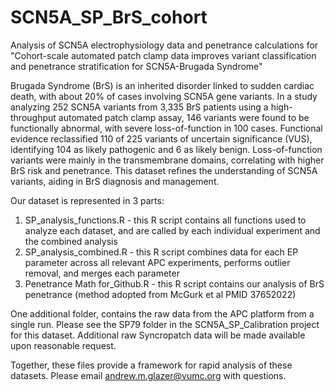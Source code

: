 # SCN5A_SP_BrS_cohort
Analysis of SCN5A electrophysiology data and penetrance calculations for "Cohort-scale automated patch clamp data improves variant classification and penetrance stratification for SCN5A-Brugada Syndrome"

Brugada Syndrome (BrS) is an inherited disorder linked to sudden cardiac death, with about 20% of cases involving SCN5A gene variants. In a study analyzing 252 SCN5A variants from 3,335 BrS patients using a high-throughput automated patch clamp assay, 146 variants were found to be functionally abnormal, with severe loss-of-function in 100 cases. Functional evidence reclassified 110 of 225 variants of uncertain significance (VUS), identifying 104 as likely pathogenic and 6 as likely benign. Loss-of-function variants were mainly in the transmembrane domains, correlating with higher BrS risk and penetrance. This dataset refines the understanding of SCN5A variants, aiding in BrS diagnosis and management.

Our dataset is represented in 3 parts:
  1) SP_analysis_functions.R - this R script contains all functions used to analyze each dataset, and are called by each individual experiment and the combined analysis
  2) SP_analysis_combined.R - this R script combines data for each EP parameter across all relevant APC experiments, performs outlier removal, and merges each parameter
  3) Penetrance Math for_Github.R - this R script contains our analysis of BrS penetrance (method adopted from McGurk et al PMID 37652022)

One additional folder, contains the raw data from the APC platform from a single run. Please see the SP79 folder in the SCN5A_SP_Calibration project for this dataset. Additional raw Syncropatch data will be made available upon reasonable request.

Together, these files provide a framework for rapid analysis of these datasets. Please email andrew.m.glazer@vumc.org with questions.
